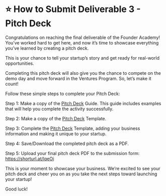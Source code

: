 # ⭐ How to Submit Deliverable 3 - Pitch Deck

Congratulations on reaching the final deliverable of the Founder Academy! You’ve worked hard to get here, and now it’s time to showcase everything you’ve learned by creating a pitch deck.

This is your chance to tell your startup’s story and get ready for real-world opportunities.

Completing this pitch deck will also give you the chance to compete on the demo day and move forward in the Ventures Program. So, let’s make it count!

Follow these simple steps to complete your Pitch Deck:

Step 1: Make a copy of the [Pitch Deck](https://docs.google.com/presentation/d/15-7POgLQB6CQyhDp16JO7NqZNqRwxTdNpokQSQBL8qQ/copy) Guide. This guide includes examples that will help you complete the activity successfully.

Step 2: Make a copy of the [Pitch Deck](https://docs.google.com/presentation/d/1QcMrEVafsBIVKb4CpWNI0W_dOa1BXehr2eyscIOk4mU/copy) Template.

Step 3: Complete the [Pitch Deck](https://docs.google.com/presentation/d/1QcMrEVafsBIVKb4CpWNI0W_dOa1BXehr2eyscIOk4mU/copy) Template, adding your business information and making it unique to your startup.

Step 4: Save/Download the completed pitch deck as a PDF.

Step 5: Upload your final pitch deck PDF to the submission form: https://shorturl.at/lqeOi

This is your moment to showcase your business. We’re excited to see your pitch deck and cheer you on as you take the next steps toward launching your startup!

Good luck!